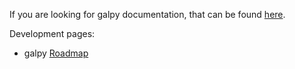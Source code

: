 If you are looking for galpy documentation, that can be found [here](http://jobovy.github.com/galpy).

Development pages:

* galpy [Roadmap](wiki/Roadmap)
